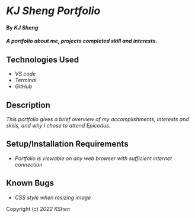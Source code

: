 # _KJ Sheng Portfolio_

#### By _**KJ Sheng**_

#### _A portfolio about me, projects completed skill and interests._

## Technologies Used

* _VS code_
* _Terminal_
* _GitHub_

## Description

_This portfolio gives a brief overview of my accomplishments, interests and skills, and why I chose to attend Epicodus._

## Setup/Installation Requirements

* _Portfolio is viewable on any web browser with sufficient internet connection_

## Known Bugs

* _CSS style when resizing image_


Copyright (c) _2022_ _KShen_
